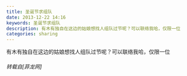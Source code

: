 ```yaml
---
title: 圣诞节求组队
date: 2013-12-22 14:16
keywords: 圣诞节求组队
description: 有木有独自在这边的姑娘想找人组队过节呢？可以联络我哈，仅限一位
categories: sharing
---
```

<td class="t_f" id="postmessage_86444">

有木有独自在这边的姑娘想找人组队过节呢？可以联络我哈，仅限一位<img alt="" border="0" onclick="" onmouseover="" smilieid="92" src="static/image/smiley/qiubilong/1.gif"/></td>
###### 转载自[菲龙网]